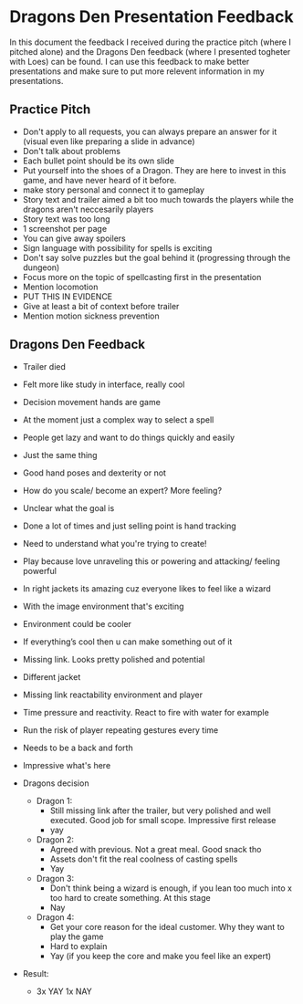 # Dragons Den Presentation Feedback
In this document the feedback I received during the practice pitch (where I pitched alone) and the Dragons Den feedback (where I presented togheter with Loes) can be found. I can use this feedback to make better presentations and make sure to put more relevent information in my presentations. 

## Practice Pitch
- Don't apply to all requests, you can always prepare an answer for it (visual even like preparing a slide in advance)
- Don't talk about problems
- Each bullet point should be its own slide
- Put yourself into the shoes of a Dragon. They are here to invest in this game, and have never heard of it before.
- make story personal and connect it to gameplay
- Story text and trailer aimed a bit too much towards the players while the dragons aren't neccesarily players
- Story text was too long
- 1 screenshot per page
- You can give away spoilers
- Sign language with possibility for spells is exciting
- Don't say solve puzzles but the goal behind it (progressing through the dungeon)
- Focus more on the topic of spellcasting first in the presentation
- Mention locomotion
- PUT THIS IN EVIDENCE
- Give at least a bit of context before trailer
- Mention motion sickness prevention

## Dragons Den Feedback
- Trailer died
- Felt more like study in interface, really cool 
- Decision movement hands are game 
- At the moment just a complex way to select a spell
- People get lazy and want to do things quickly and easily
- Just the same thing
- Good hand poses and dexterity or not
- How do you scale/ become an expert? More feeling?
- Unclear what the goal is
- Done a lot of times and just selling point is hand tracking
- Need to understand what you're trying to create!
- Play because love unraveling this or powering and attacking/ feeling powerful
- In right jackets its amazing cuz everyone likes to feel like a wizard
- With the image environment that's exciting 
- Environment could be cooler
- If everything’s cool then u can make something out of it
- Missing link. Looks pretty polished and potential
- Different jacket
- Missing link reactability environment and player 
- Time pressure and reactivity. React to fire with water for example
- Run the risk of player repeating gestures every time
- Needs to be a back and forth
- Impressive what's here

- Dragons decision
  - Dragon 1:
    - Still missing link after the trailer, but very polished and well executed. Good job for small scope. Impressive first release
    - yay
  - Dragon 2:
    - Agreed with previous. Not a great meal. Good snack tho
    - Assets don't fit the real coolness of casting spells
    - Yay
  - Dragon 3:
    - Don't think being a wizard is enough, if you lean too much into x too hard to create something. At this stage
    - Nay
  - Dragon 4:
    - Get your core reason for the ideal customer. Why they want to play the game
    - Hard to explain
    - Yay (if you keep the core and make you feel like an expert)
- Result:
  - 3x YAY 1x NAY
